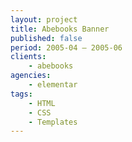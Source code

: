 ```yaml
---
layout: project
title: Abebooks Banner
published: false
period: 2005-04 – 2005-06
clients:
    - abebooks
agencies:
    - elementar
tags:
    - HTML
    - CSS
    - Templates
---
```

